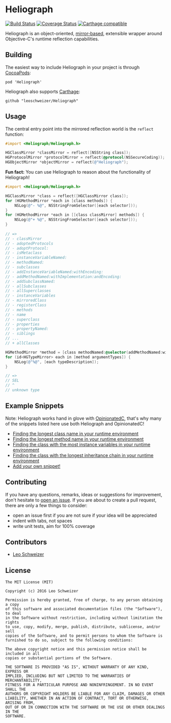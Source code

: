# Heliograph
[![Build Status](https://travis-ci.org/leoschweizer/Heliograph.svg?branch=master)](https://travis-ci.org/leoschweizer/Heliograph)
[![Coverage Status](https://coveralls.io/repos/leoschweizer/Heliograph/badge.svg?branch=master&service=github)](https://coveralls.io/github/leoschweizer/Heliograph?branch=master)
[![Carthage compatible](https://img.shields.io/badge/Carthage-compatible-4BC51D.svg?style=flat)](https://github.com/Carthage/Carthage)

Heliograph is an object-oriented, [mirror-based](https://en.wikipedia.org/wiki/Mirror_(programming)), extensible wrapper around Objective-C's runtime reflection capabilities.

## Building
The easiest way to include Heliograph in your project is through [CocoaPods](http://cocoapods.org/):
```
pod 'Heliograph'
```

Heliograph also supports [Carthage](https://github.com/Carthage/Carthage):
```
github "leoschweizer/Heliograph"
```

## Usage
The central entry point into the mirrored reflection world is the `reflect` function:
```objectivec
#import <Heliograph/Heliograph.h>

HGClassMirror *classMirror = reflect([NSString class]);
HGProtocolMirror *protocolMirror = reflect(@protocol(NSSecureCoding));
HGObjectMirror *objectMirror = reflect(@"Heliograph");
```

**Fun fact:** You can use Heliograph to reason about the functionality of Heliograph!
```objectivec
#import <Heliograph/Heliograph.h>

HGClassMirror *class = reflect([HGClassMirror class]);
for (HGMethodMirror *each in [class methods]) {
    NSLog(@"- %@", NSStringFromSelector([each selector]));
}
for (HGMethodMirror *each in [[class classMirror] methods]) {
    NSLog(@"+ %@", NSStringFromSelector([each selector]));
}
	
// =>
// - classMirror
// - adoptedProtocols
// - adoptProtocol:
// - isMetaclass
// - instanceVariableNamed:
// - methodNamed:
// - subclasses
// - addInstanceVariableNamed:withEncoding:
// - addMethodNamed:withImplementation:andEncoding:
// - addSubclassNamed:
// - allSubclasses
// - allSuperclasses
// - instanceVariables
// - mirroredClass
// - registerClass
// - methods
// - name
// - superclass
// - properties
// - propertyNamed:
// - siblings
// ...
// + allClasses

HGMethodMirror *method = [class methodNamed:@selector(addMethodNamed:withImplementation:andEncoding:)];
for (id<HGTypeMirror> each in [method argumentTypes]) {
    NSLog(@"%@", [each typeDescription]);
}

// =>
// SEL
// ^
// unknown type

```

## Example Snippets
Note: Heliograph works hand in glove with [OpinionatedC](https://github.com/leoschweizer/OpinionatedC), that's why many
of the snippets listed here use both Heliograph and OpinionatedC!
* [Finding the longest class name in your runtime environment](https://gist.github.com/leoschweizer/13d204773c3c65cf9f06)
* [Finding the longest method name in your runtime environment](https://gist.github.com/leoschweizer/5e2fae183fe4cb53dbde)
* [Finding the class with the most instance variables in your runtime environment](https://gist.github.com/leoschweizer/f6fc9fe822473b9de0af)
* [Finding the class with the longest inheritance chain in your runtime environment](https://gist.github.com/leoschweizer/dd121adf4898e0d571d1)
* [Add your own snippet!](https://github.com/leoschweizer/Heliograph/edit/master/README.md#fork-destination-box)

## Contributing
If you have any questions, remarks, ideas or suggestions for improvement, don't hesitate to [open an issue](https://github.com/leoschweizer/Heliograph/issues). If you are about to create a pull request, there are only a few things to consider:
* open an issue first if you are not sure if your idea will be appreciated
* indent with tabs, not spaces
* write unit tests, aim for 100% coverage

## Contributors
* [Leo Schweizer](https://github.com/leoschweizer)

## License
```
The MIT License (MIT)

Copyright (c) 2016 Leo Schweizer

Permission is hereby granted, free of charge, to any person obtaining a copy
of this software and associated documentation files (the "Software"), to deal
in the Software without restriction, including without limitation the rights
to use, copy, modify, merge, publish, distribute, sublicense, and/or sell
copies of the Software, and to permit persons to whom the Software is
furnished to do so, subject to the following conditions:

The above copyright notice and this permission notice shall be included in all
copies or substantial portions of the Software.

THE SOFTWARE IS PROVIDED "AS IS", WITHOUT WARRANTY OF ANY KIND, EXPRESS OR
IMPLIED, INCLUDING BUT NOT LIMITED TO THE WARRANTIES OF MERCHANTABILITY,
FITNESS FOR A PARTICULAR PURPOSE AND NONINFRINGEMENT. IN NO EVENT SHALL THE
AUTHORS OR COPYRIGHT HOLDERS BE LIABLE FOR ANY CLAIM, DAMAGES OR OTHER
LIABILITY, WHETHER IN AN ACTION OF CONTRACT, TORT OR OTHERWISE, ARISING FROM,
OUT OF OR IN CONNECTION WITH THE SOFTWARE OR THE USE OR OTHER DEALINGS IN THE
SOFTWARE.
```
